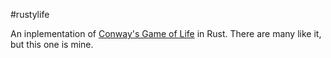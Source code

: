 #rustylife

An inplementation of [Conway's Game of Life](https://en.wikipedia.org/wiki/Conway%27s_Game_of_Life) in Rust. There are many like it, but this one is mine.
